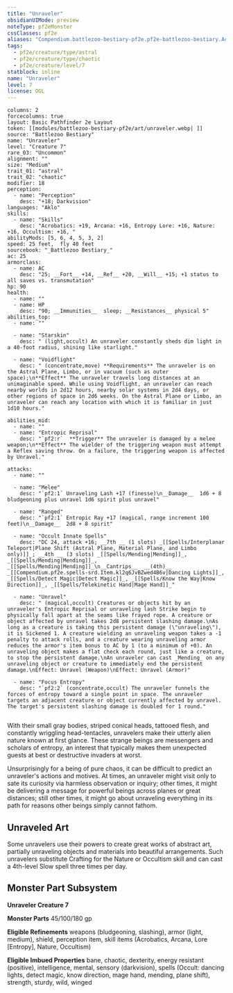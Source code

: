 ```yaml
---
title: "Unraveler"
obsidianUIMode: preview
noteType: pf2eMonster
cssClasses: pf2e
aliases: "Compendium.battlezoo-bestiary-pf2e.pf2e-battlezoo-bestiary.Actor.1ZdgJWCnraWoNewl" 
tags:
  - pf2e/creature/type/astral
  - pf2e/creature/type/chaotic
  - pf2e/creature/level/7
statblock: inline
name: "Unraveler"
level: 7
license: OGL
---
```


```statblock
columns: 2
forcecolumns: true
layout: Basic Pathfinder 2e Layout
token: [[modules/battlezoo-bestiary-pf2e/art/unraveler.webp| ]]
source: "Battlezoo Bestiary"
name: "Unraveler"
level: "Creature 7"
rare_03: "Uncommon"
alignment: ""
size: "Medium"
trait_01: "astral"
trait_02: "chaotic"
modifier: 18
perception:
  - name: "Perception"
    desc: "+18; Darkvision"
languages: "Aklo"
skills:
  - name: "Skills"
    desc: "Acrobatics: +19, Arcana: +16, Entropy Lore: +16, Nature: +16, Occultism: +16, "
abilityMods: [5, 6, 4, 5, 3, 2]
speed: 25 feet,  fly 40 feet
sourcebook: "_Battlezoo Bestiary_"
ac: 25
armorclass:
  - name: AC
    desc: "25; __Fort__ +14, __Ref__ +20, __Will__ +15; +1 status to all saves vs. transmutation"
hp: 90
health:
  - name: ""
  - name: HP
    desc: "90; __Immunities__  sleep; __Resistances__ physical 5"
abilities_top:
  - name: ""

  - name: "Starskin"
    desc: " (light,occult) An unraveler constantly sheds dim light in a 40-foot radius, shining like starlight."

  - name: "Voidflight"
    desc: " (concentrate,move) **Requirements** The unraveler is on the Astral Plane, Limbo, or in vacuum (such as outer space);\n**Effect** The unraveler travels long distances at an unimaginable speed. While using Voidflight, an unraveler can reach nearby worlds in 2d12 hours, nearby solar systems in 2d4 days, or other regions of space in 2d6 weeks. On the Astral Plane or Limbo, an unraveler can reach any location with which it is familiar in just 1d10 hours."

abilities_mid:
  - name: ""
  - name: "Entropic Reprisal"
    desc: "`pf2:r`  **Trigger** The unraveler is damaged by a melee weapon;\n**Effect** The wielder of the triggering weapon must attempt a Reflex saving throw. On a failure, the triggering weapon is affected by Unravel."

attacks:
  - name: ""

  - name: "Melee"
    desc: "`pf2:1` Unraveling Lash +17 (finesse)\n__Damage__  1d6 + 8 bludgeoning plus unravel 1d6 spirit plus unravel"

  - name: "Ranged"
    desc: "`pf2:1` Entropic Ray +17 (magical, range increment 100 feet)\n__Damage__  2d8 + 8 spirit"

  - name: "Occult Innate Spells"
    desc: "DC 24, attack +16; __7th __ (1 slots) _[[Spells/Interplanar Teleport|Plane Shift (Astral Plane, Material Plane, and Limbo only)]]_; __4th __ (3 slots) _[[Spells/Mending|Mending]]_, _[[Spells/Mending|Mending]]_, _[[Spells/Mending|Mending]]_\n__Cantrips__  __(4th)__ _[[Compendium.pf2e.spells-srd.Item.kl2q6JvBZwed4B6v|Dancing Lights]]_, _[[Spells/Detect Magic|Detect Magic]]_, _[[Spells/Know the Way|Know Direction]]_, _[[Spells/Telekinetic Hand|Mage Hand]]_"

  - name: "Unravel"
    desc: " (magical,occult) Creatures or objects hit by an unraveler's Entropic Reprisal or unraveling lash Strike begin to physically fall apart at the seams like frayed rope. A creature or object affected by unravel takes 2d8 persistent slashing damage.\nAs long as a creature is taking this persistent damage (\"unraveling\"), it is Sickened 1. A creature wielding an unraveling weapon takes a -1 penalty to attack rolls, and a creature wearing unraveling armor reduces the armor's item bonus to AC by 1 (to a minimum of +0). An unraveling object makes a flat check each round, just like a creature, to stop the persistent damage.\nAn unraveler can cast _Mending_ on any unraveling object or creature to immediately end the persistent damage.\nEffect: Unravel (Weapon)\nEffect: Unravel (Armor)"

  - name: "Focus Entropy"
    desc: "`pf2:2` (concentrate,occult) The unraveler funnels the forces of entropy toward a single point in space. The unraveler targets an adjacent creature or object currently affected by unravel. The target's persistent slashing damage is doubled for 1 round."
 
```



With their small gray bodies, striped conical heads, tattooed flesh, and constantly wriggling head-tentacles, unravelers make their utterly alien nature known at first glance. These strange beings are messengers and scholars of entropy, an interest that typically makes them unexpected guests at best or destructive invaders at worst.

Unsurprisingly for a being of pure chaos, it can be difficult to predict an unraveler's actions and motives. At times, an unraveler might visit only to sate its curiosity via harmless observation or inquiry; other times, it might be delivering a message for powerful beings across planes or great distances; still other times, it might go about unraveling everything in its path for reasons other beings simply cannot fathom.

## Unraveled Art

Some unravelers use their powers to create great works of abstract art, partially unraveling objects and materials into beautiful arrangements. Such unravelers substitute Crafting for the Nature or Occultism skill and can cast a 4th-level Slow spell three times per day.

## Monster Part Subsystem

**Unraveler Creature 7**

**Monster Parts** 45/100/180 gp

**Eligible Refinements** weapons (bludgeoning, slashing), armor (light, medium), shield, perception item, skill items (Acrobatics, Arcana, Lore \[Entropy\], Nature, Occultism)

**Eligible Imbued Properties** bane, chaotic, dexterity, energy resistant (positive), intelligence, mental, sensory (darkvision), spells (Occult: dancing lights, detect magic, know direction, mage hand, mending, plane shift), strength, sturdy, wild, winged
